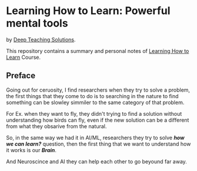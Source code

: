 # Learning How to Learn: Powerful mental tools

by [Deep Teaching Solutions](https://www.mooc-list.com/university-entity/deep-teaching-solutions).

This repository contains a summary and personal notes of [Learning How to Learn](https://www.coursera.org/learn/learning-how-to-learn) Course.

## Preface

Going out for ceruosity, I find researchers when they try to solve a problem, the first things
that they come to do is to searching in the nature to find something can be slowley simmiler to
the same category of that problem.

For Ex. when they want to fly, they didn't trying to find a solution without understanding how 
birds can fly, even if the new solution can be a different from what they obsarive from the 
natural.

So, in the same way we had it in AI/ML, researchers they try to solve ***how we can learn?***
question, then the first thing that we want to understand how it works is our ***Brain***.

And Neuroscince and AI they can help each other to go beyound far away.

